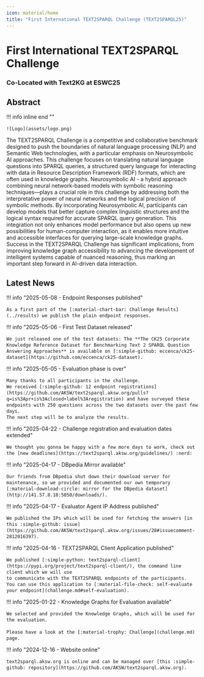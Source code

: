 ```yaml
---
icon: material/home
title: "First International TEXT2SPARQL Challenge (TEXT2SPARQL25)"
---
```

<!-- markdownlint-disable MD012 MD013 MD024 MD033 -->
# First International TEXT2SPARQL Challenge

### Co-Located with Text2KG at ESWC25

## Abstract

!!! info inline end ""

    ![Logo](assets/logo.png)

The TEXT2SPARQL Challenge is a competitive and collaborative benchmark designed to push the boundaries of natural language processing (NLP) and Semantic Web technologies, with a particular emphasis on Neurosymbolic AI approaches.
This challenge focuses on translating natural language questions into SPARQL queries, a structured query language for interacting with data in Resource Description Framework (RDF) formats, which are often used in knowledge graphs.
Neurosymbolic AI - a hybrid approach combining neural network-based models with symbolic reasoning techniques—plays a crucial role in this challenge by addressing both the interpretative power of neural networks and the logical precision of symbolic methods.
By incorporating Neurosymbolic AI, participants can develop models that better capture complex linguistic structures and the logical syntax required for accurate SPARQL query generation.
This integration not only enhances model performance but also opens up new possibilities for human-computer interaction, as it enables more intuitive and accessible interfaces for querying large-scale knowledge graphs.
Success in the TEXT2SPARQL Challenge has significant implications, from improving knowledge graph accessibility to advancing the development of intelligent systems capable of nuanced reasoning, thus marking an important step forward in AI-driven data interaction.

## Latest News

!!! info "2025-05-08 - Endpoint Responses published"

    As a first part of the [:material-chart-bar: Challenge Results](../results) we publish the plain endpoint responses. 

!!! info "2025-05-06 - First Test Dataset released"

    We just released one of the test datasets: The **The CK25 Corporate Knowledge Reference Dataset for Benchmarking Text 2 SPARQL Question Answering Approaches** is available on [:simple-github: eccenca/ck25-dataset](https://github.com/eccenca/ck25-dataset).

!!! info "2025-05-05 - Evaluation phase is over"

    Many thanks to all participants in the challenge.
    We received [:simple-github: 12 endpoint registrations](https://github.com/AKSW/text2sparql.aksw.org/pulls?q=is%3Apr+is%3Aclosed+label%3Aregistration) and have surveyed these endpoints with 250 questions across the two datasets over the past few days.
    The next step will be to analyze the results.

!!! info "2025-04-22 - Challenge registration and evaluation dates extended"

    We thought you gonna be happy with a few more days to work, check out the [new deadlines](https://text2sparql.aksw.org/guidelines/) :nerd:

!!! info "2025-04-17 - DBpedia Mirror available"

    Our friends from DBpedia shut down their download server for maintenance, so we provided and documented our own temporary [:material-download-circle: mirror for the DBpedia dataset](http://141.57.8.18:5050/downloads/).

!!! info "2025-04-17 - Evaluator Agent IP Address published"

    We published the IPs which will be used for fetching the answers [in this :simple-github: issue](https://github.com/AKSW/text2sparql.aksw.org/issues/28#issuecomment-2812016397).

!!! info "2025-04-16 - TEXT2SPARQL Client Application published"

    We published [:simple-python: text2sparql-client](https://pypi.org/project/text2sparql-client/), the command line client which we will use
    to communicate with the TEXT2SPARQL endpoints of the participants.
    You can use this application to [:material-file-check: self-evaluate your endpoint](challenge.md#self-evaluation).

!!! info "2025-01-22 - Knowledge Graphs for Evaluation available"

    We selected and provided the Knowledge Graphs, which will be used for the evaluation.

    Please have a look at the [:material-trophy: Challenge](challenge.md) page.

!!! info "2024-12-16 - Website online"

    text2sparql.aksw.org is online and can be managed over [this :simple-github: repository](https://github.com/AKSW/text2sparql.aksw.org).

